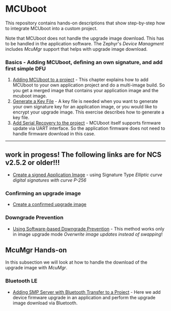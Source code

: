 # MCUboot

This repository contains hands-on descriptions that show step-by-step how to integrate MCUboot into a custom project. 

Note that MCUboot does not handle the upgrade image download. This has to be handled in the application software. The Zephyr's _Device Managment_ includes _McuMgr_ support that helps with upgrade image download. 

### Basics - Adding MCUboot, defining an own signature, and add first simple DFU
1. [Adding MCUboot to a project](doc/NCSv2.9.0_AddingMcubootToProject.md) - This chapter explains how to add MCUboot to your own application project and do a multi-image build. So you get a merged image that contains your application image and the mcuboot image.
2. [Generate a Key File](doc/NCSv2.8.0_02_GenerateKey.md) - A key file is needed when you want to generate your own signature key for an application image, or you would like to encrypt your upgrade image. This exercise describes how to generate a key file.
3. [Add Serial Recovery to the project](doc/NCSv2.8.0_03_SerialRecovery.md) - MCUboot itself supports firmware update via UART interface. So the application firmware does not need to handle firmware download in this case. 



-----------------------------------------------------------------------------------------------------------------------

## work in progess! The following links are for NCS v2.5.2 or older!!!

- [Create a signed Application Image](doc/NCSv2.5.2_ImageSigning_(ecdsa-p256).md) - using Signature Type _Elliptic curve digital signatures with curve P-256_

### Confirming an upgrade image
- [Create a confirmed upgrade image](doc/NCSv2.5.2_01a-SwapTypePermanent.md)

### Downgrade Prevention
- [Using Software-based Downgrade Prevention](doc/NCSv2.3.0_DowngradePrevention.1.md) - This method works only in image upgrade mode _Overwrite image updates instead of swapping_!


## McuMgr Hands-on
In this subsection we will look at how to handle the download of the upgrade image with _McuMgr_. 

### Bluetooth LE

- [Adding SMP Server with Bluetooth Transfer to a Project](doc/NCSv2.5.0_McuMgr_smp_ble.md) - Here we add device firmware upgrade in an application and perform the upgrade image download via Bluetooth.
